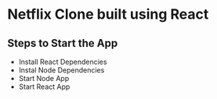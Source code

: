 # Netflix Clone built using React

## Steps to Start the App

+ Install React Dependencies
+ Instal Node Dependencies
+ Start Node App
+ Start React App



